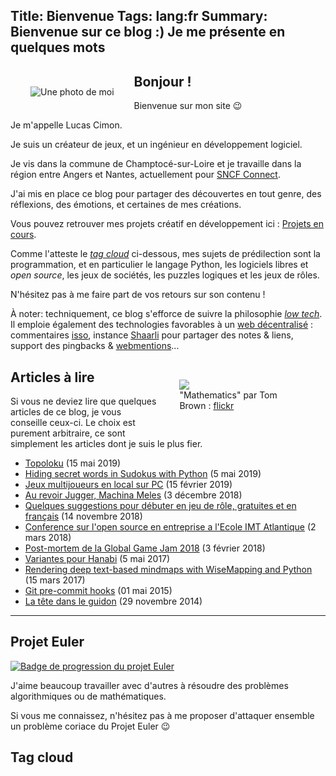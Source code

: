 Title: Bienvenue
Tags: lang:fr
Summary: Bienvenue sur ce blog :) Je me présente en quelques mots
---

<img class="column-img" alt="Une photo de moi" src="images/photo.jpg">

## Bonjour !

Bienvenue sur mon site 😉

Je m'appelle Lucas Cimon.

Je suis un créateur de jeux,
et un ingénieur en développement logiciel.

Je vis dans la commune de Champtocé-sur-Loire
et je travaille dans la région entre Angers et Nantes, actuellement pour [SNCF Connect](https://www.sncf-connect.com/).

J'ai mis en place ce blog pour partager des découvertes en tout genre,
des réflexions, des émotions, et certaines de mes créations.

Vous pouvez retrouver mes projets créatif en développement ici : [Projets en cours](./projets-en-cours.html).

Comme l'atteste le [_tag cloud_](pages/bienvenue.html#tagcloud) ci-dessous,
mes sujets de prédilection sont la programmation, et en particulier le langage Python,
les logiciels libres et _open source_,
les jeux de sociétés, les puzzles logiques et les jeux de rôles.

N'hésitez pas à me faire part de vos retours sur son contenu !

À noter: techniquement, ce blog s'efforce de suivre la philosophie [_low tech_](https://homebrewserver.club/low-tech-website-howto.html#software).
Il emploie également des technologies favorables à un [web décentralisé](https://en.wikipedia.org/wiki/Decentralization#Centralization_and_redecentralization_of_the_Internet) :
commentaires [isso](https://posativ.org/isso/), instance [Shaarli](https://chezsoi.org/shaarli/) pour partager des notes & liens,
support des pingbacks & [webmentions](https://www.w3.org/TR/webmention/)...


<figure role="group" class="column-img right">
    <img src="images/Tom_Brown_Mathematics_CC-by-2-0_cropped.jpg">
    <figcaption>"Mathematics" par Tom Brown : <a href="https://www.flickr.com/photos/t_e_brown/8677750589">flickr</a></figcaption>
</figure>

## Articles à lire

Si vous ne deviez lire que quelques articles de ce blog, je vous conseille ceux-ci.
Le choix est purement arbitraire, ce sont simplement les articles dont je suis le plus fier.

- [Topoloku](topoloku.html) (15 mai 2019)
- [Hiding secret words in Sudokus with Python](hiding-secret-words-in-sudokus-with-python.html) (5 mai 2019)
- [Jeux multijoueurs en local sur PC](local-multiplayer-games.html) (15 février 2019)
- [Au revoir Jugger, Machina Meles](au-revoir-jugger-machina-meles.html) (3 décembre 2018)
- [Quelques suggestions pour débuter en jeu de rôle, gratuites et en français](quelques-suggestions-pour-debuter-en-jdr-gratuites-et-en-francais.html) (14 novembre 2018)
- [Conference sur l'open source en entreprise a l'Ecole IMT Atlantique](conference-sur-l-open-source-en-entreprise-a-l-ecole-imt-atlantique.html) (2 mars 2018)
- [Post-mortem de la Global Game Jam 2018](post-mortem-de-la-global-game-jam-2018.html) (3 février 2018)
- [Variantes pour Hanabi](variantes-pour-hanabi.html) (5 mai 2017)
- [Rendering deep text-based mindmaps with WiseMapping and Python](rendering-deep-text-based-mindmaps-with-wisemapping-and-python.html) (15 mars 2017)
- [Git pre-commit hooks](git-pre-commit-hooks.html) (01 mai 2015)
- [La tête dans le guidon](la-tete-dans-le-guidon.html) (29 novembre 2014)

<hr class="clear-floats">

## Projet Euler

[![Badge de progression du projet Euler](https://projecteuler.net/profile/Lucas-C.png)](https://projecteuler.net)

J'aime beaucoup travailler avec d'autres à résoudre des problèmes algorithmiques ou de mathématiques.

Si vous me connaissez, n'hésitez pas à me proposer d'attaquer ensemble un problème coriace du Projet Euler 😉

<h2 id="tagcloud">Tag cloud</h2>

<!-- tagcloud -->



<style>
.column-img {
    max-width: 60%;
    margin: 0 auto;
    display: block;
}
@media screen and (min-width: 40rem) {
    .column-img {
        max-width: 40%;
        float: left;
        padding: 2rem;
    }
    .column-img.right {
        float: right;
    }
}
.clear-floats {
    clear: both;
}
article li {
  position: relative;
  left: 1em;
}
</style>
